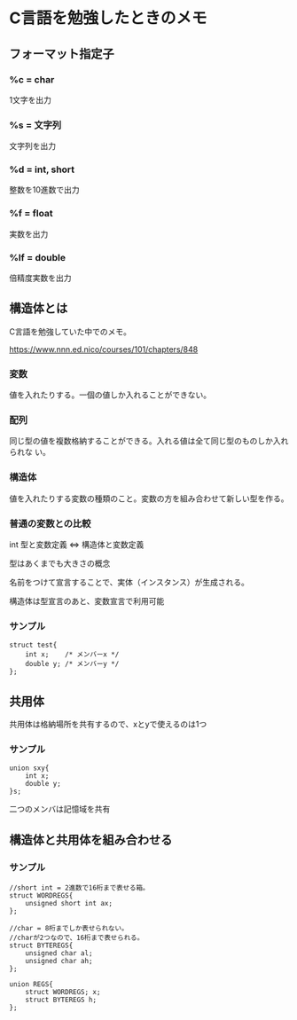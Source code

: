 # C言語を勉強したときのメモ

## フォーマット指定子

### %c = char

1文字を出力

### %s = 文字列

文字列を出力

### %d = int, short

整数を10進数で出力

### %f = float

実数を出力

### %lf = double

倍精度実数を出力

##  構造体とは

C言語を勉強していた中でのメモ。

https://www.nnn.ed.nico/courses/101/chapters/848

### 変数

値を入れたりする。一個の値しか入れることができない。

### 配列

同じ型の値を複数格納することができる。入れる値は全て同じ型のものしか入れられな
い。

### 構造体

値を入れたりする変数の種類のこと。変数の方を組み合わせて新しい型を作る。

### 普通の変数との比較

int 型と変数定義 <=> 構造体と変数定義

型はあくまでも大きさの概念

名前をつけて宣言することで、実体（インスタンス）が生成される。

構造体は型宣言のあと、変数宣言で利用可能

### サンプル

```
struct test{
    int x;    /* メンバーx */
    double y; /* メンバーy */
};
```

## 共用体

共用体は格納場所を共有するので、xとyで使えるのは1つ

### サンプル

```
union sxy{
    int x;
    double y;
}s;
```

二つのメンバは記憶域を共有

## 構造体と共用体を組み合わせる

### サンプル

```
//short int = 2進数で16桁まで表せる箱。
struct WORDREGS{
    unsigned short int ax;
};

//char = 8桁までしか表せられない。
//charが2つなので、16桁まで表せられる。
struct BYTEREGS{
    unsigned char al;
    unsigned char ah;
};

union REGS{
    struct WORDREGS; x;
    struct BYTEREGS h;
};
```